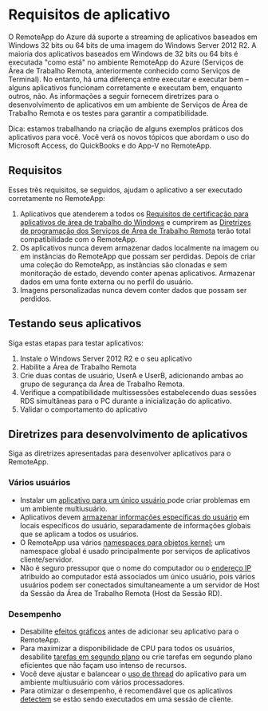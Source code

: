 
<properties 
    pageTitle="Requisitos de aplicativo para o RemoteApp do Azure"
	description="Saiba mais sobre os requisitos para aplicativos que você deseja usar no RemoteApp do Azure"
	services="remoteapp"
	documentationCenter=""
	authors="lizap"
	manager="mbaldwin"/>

<tags 
    ms.service="remoteapp"
	ms.workload="compute"
	ms.tgt_pltfrm="na"
	ms.devlang="na"
	ms.topic="article"
	ms.date="08/12/2015"
	ms.author="elizapo"/>



# Requisitos de aplicativo
O RemoteApp do Azure dá suporte a streaming de aplicativos baseados em Windows 32 bits ou 64 bits de uma imagem do Windows Server 2012 R2. A maioria dos aplicativos baseados em Windows de 32 bits ou 64 bits é executada "como está" no ambiente RemoteApp do Azure (Serviços de Área de Trabalho Remota, anteriormente conhecido como Serviços de Terminal). No entanto, há uma diferença entre executar e executar bem – alguns aplicativos funcionam corretamente e executam bem, enquanto outros, não. As informações a seguir fornecem diretrizes para o desenvolvimento de aplicativos em um ambiente de Serviços de Área de Trabalho Remota e os testes para garantir a compatibilidade.

Dica: estamos trabalhando na criação de alguns exemplos práticos dos aplicativos para você. Você verá os novos tópicos que abordam o uso do Microsoft Access, do QuickBooks e do App-V no RemoteApp.

## Requisitos
Esses três requisitos, se seguidos, ajudam o aplicativo a ser executado corretamente no RemoteApp:

1.	Aplicativos que atenderem a todos os [Requisitos de certificação para aplicativos de área de trabalho do Windows](https://msdn.microsoft.com/library/windows/desktop/hh749939.aspx) e cumprirem as [Diretrizes de programação dos Serviços de Área de Trabalho Remota](https://msdn.microsoft.com/library/aa383490.aspx) terão total compatibilidade com o RemoteApp. 
2.	Os aplicativos nunca devem armazenar dados localmente na imagem ou em instâncias do RemoteApp que possam ser perdidas. Depois de criar uma coleção do RemoteApp, as instâncias são clonadas e sem monitoração de estado, devendo conter apenas aplicativos. Armazenar dados em uma fonte externa ou no perfil do usuário. 
3.	Imagens personalizadas nunca devem conter dados que possam ser perdidos.  

## Testando seus aplicativos
Siga estas etapas para testar aplicativos:

1.	Instale o Windows Server 2012 R2 e o seu aplicativo
2.	Habilite a Área de Trabalho Remota
3.	Crie duas contas de usuário, UserA e UserB, adicionando ambas ao grupo de segurança da Área de Trabalho Remota. 
4.	Verifique a compatibilidade multissessões estabelecendo duas sessões RDS simultâneas para o PC durante a inicialização do aplicativo.
5.	Validar o comportamento do aplicativo

## Diretrizes para desenvolvimento de aplicativos
Siga as diretrizes apresentadas para desenvolver aplicativos para o RemoteApp.

### Vários usuários
 
- Instalar um [aplicativo para um único usuário ](https://msdn.microsoft.com/library/aa380661.aspx)pode criar problemas em um ambiente multiusuário. 
- Aplicativos devem [armazenar informações específicas do usuário](https://msdn.microsoft.com/library/aa383452.aspx) em locais específicos do usuário, separadamente de informações globais que se aplicam a todos os usuários. 
- O RemoteApp usa vários [namespaces para objetos kernel](https://msdn.microsoft.com/library/aa382954.aspx); um namespace global é usado principalmente por serviços de aplicativos cliente/servidor. 
- Não é seguro pressupor que o nome do computador ou o [endereço IP](https://msdn.microsoft.com/library/aa382942.aspx) atribuído ao computador está associados um único usuário, pois vários usuários podem ser conectados simultaneamente a um servidor de Host da Sessão da Área de Trabalho Remota (Host da Sessão RD). 

### Desempenho
- Desabilite [efeitos gráficos](https://msdn.microsoft.com/library/aa380822.aspx) antes de adicionar seu aplicativo para o RemoteApp.
- Para maximizar a disponibilidade de CPU para todos os usuários, desabilite [tarefas em segundo plano](https://msdn.microsoft.com/library/aa380665.aspx) ou crie tarefas em segundo plano eficientes que não façam uso intenso de recursos. 
- Você deve ajustar e balancear o [uso de thread](https://msdn.microsoft.com/library/aa383520.aspx) do aplicativo para um ambiente multiusuário com vários processadores.
- Para otimizar o desempenho, é recomendável que os aplicativos [detectem](https://msdn.microsoft.com/library/aa380798.aspx) se estão sendo executados em uma sessão de cliente. 
 

<!---HONumber=August15_HO9-->